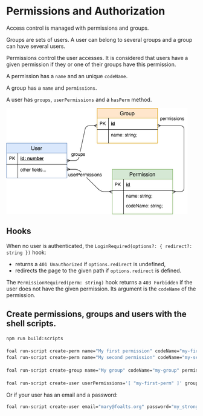 # Permissions and Authorization

Access control is managed with permissions and groups.

Groups are sets of users. A user can belong to several groups and a group can have several users.

Permissions control the user accesses. It is considered that users have a given permission if they or one of their groups have this permission.

A permission has a `name` and an unique `codeName`.

A group has a `name` and `permissions`.

A user has `groups`, `userPermissions` and a `hasPerm` method.

![Permissions, groups and users](./permissions-groups-and-users.png)

## Hooks

When no user is authenticated, the `LoginRequired(options?: { redirect?: string })` hook:
- returns a `401 Unauthorized` if `options.redirect` is undefined,
- redirects the page to the given path if `options.redirect` is defined.

The `PermissionRequired(perm: string)` hook returns a `403 Forbidden` if the user does not have the given permission. Its argument is the `codeName` of the permission.

## Create permissions, groups and users with the shell scripts.

```sh
npm run build:scripts

foal run-script create-perm name="My first permission" codeName="my-first-perm"
foal run-script create-perm name="My second permission" codeName="my-second-perm"

foal run-script create-group name="My group" codeName="my-group" permissions='[ "my-second-perm" ]'

foal run-script create-user userPermissions='[ "my-first-perm" ]' groups='[ "my-group" ]'
```

Or if your user has an email and a password:
```sh
foal run-script create-user email="mary@foalts.org" password="my_strong_password" userPermissions='[ "my-first-perm" ]' groups='[ "my-group" ]'
```